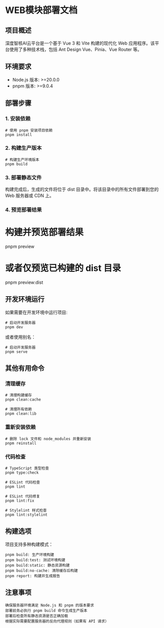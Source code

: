 # WEB模块部署文档

## 项目概述
深度智核AI云平台是一个基于 Vue 3 和 Vite 构建的现代化 Web 应用程序。该平台使用了多种技术栈，包括 Ant Design Vue、Pinia、Vue Router 等。

## 环境要求
- Node.js 版本: >=20.0.0
- pnpm 版本: >=9.0.4

## 部署步骤
### 1. 安装依赖
```
# 使用 pnpm 安装项目依赖
pnpm install
```
### 2. 构建生产版本
```
# 构建生产环境版本
pnpm build
```

### 3. 部署静态文件
构建完成后，生成的文件将位于 dist 目录中。将该目录中的所有文件部署到您的 Web 服务器或 CDN 上。

### 4. 预览部署结果
# 构建并预览部署结果
pnpm preview

# 或者仅预览已构建的 dist 目录
pnpm preview:dist

## 开发环境运行
如果需要在开发环境中运行项目:
```
# 启动开发服务器
pnpm dev
```
或者使用别名：
```
# 启动开发服务器
pnpm serve
```

## 其他有用命令
### 清理缓存
```
# 清理构建缓存
pnpm clean:cache

# 清理所有依赖
pnpm clean:lib

```
### 重新安装依赖
```
# 删除 lock 文件和 node_modules 并重新安装
pnpm reinstall

```

### 代码检查
```
# TypeScript 类型检查
pnpm type:check

# ESLint 代码检查
pnpm lint

# ESLint 代码修复
pnpm lint:fix

# Stylelint 样式检查
pnpm lint:stylelint

```

## 构建选项
项目支持多种构建模式：
```
pnpm build: 生产环境构建
pnpm build:test: 测试环境构建
pnpm build:static: 静态资源构建
pnpm build:no-cache: 清除缓存后构建
pnpm report: 构建并生成报告
```
## 注意事项
```
确保服务器环境满足 Node.js 和 pnpm 的版本要求
部署前务必执行 pnpm build 命令生成生产版本
部署后检查所有静态资源是否正确加载
根据实际需要配置服务器的反向代理规则（如果有 API 请求）
```

